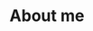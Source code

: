 ---
title: About me
type: landing
sections:
  - block: markdown
    id: section-1
    content:
      title: Quick introduction
      text: Hello, my name is Nguyen and I am an upcomming student in UMass Lowell study Computer Science and Mathematics. I want to pursure a PhD degree in the field of Bioinformatics/Computational Biology or related field after graduation.
  - block: markdown
    id: section-2
    content: 
    title: My life in a nutshell
    view: showcase
    column: '2'

---